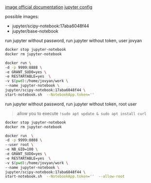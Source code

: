 [image official documentation](https://jupyter-docker-stacks.readthedocs.io/en/latest/)
[jupyter config](https://jupyter-notebook.readthedocs.io/en/stable/config.html)


possible images:
* jupyter/scipy-notebook:17aba6048f44
* jupyter/base-notebook


run jupyter without password, run jupyter without token, user jovyan
```sh
docker stop jupyter-notebook
docker rm jupyter-notebook

docker run \
-d -p 9999:8888 \
-e GRANT_SUDO=yes \
-e RESTARTABLE=yes  \
-v $(pwd):/home/jovyan/work \
--name jupyter-notebook \
jupyter/scipy-notebook:17aba6048f44 \
start-notebook.sh  --NotebookApp.token=''
```

run jupyter without password, run jupyter without token, root user
> allow you to execute ```!sudo apt update & sudo apt install curl ```
```sh
docker stop jupyter-notebook
docker rm jupyter-notebook

docker run  \
-d -p 9999:8888 \
--user root \
-e NB_GID=100 \
-e GRANT_SUDO=yes \
-e RESTARTABLE=yes  \
-v $(pwd):/home/jovyan/work \
--name jupyter-notebook \
jupyter/scipy-notebook:17aba6048f44 \
start-notebook.sh  --NotebookApp.token=''  --allow-root
```
